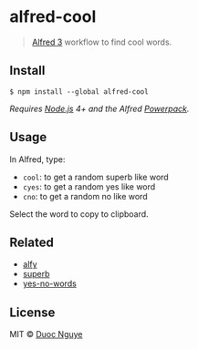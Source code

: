 # alfred-cool

> [Alfred 3](https://www.alfredapp.com) workflow to find cool words.

## Install

```
$ npm install --global alfred-cool
```

*Requires [Node.js](https://nodejs.org) 4+ and the Alfred [Powerpack](https://www.alfredapp.com/powerpack/).*

## Usage

In Alfred, type:

* `cool`: to get a random superb like word
* `cyes`: to get a random yes like word
* `cno`: to get a random no like word

Select the word to copy to clipboard.

## Related

* [alfy](https://github.com/sindresorhus/alfy)
* [superb](https://github.com/sindresorhus/superb)
* [yes-no-words](https://github.com/sindresorhus/yes-no-words)

## License

MIT © [Duoc Nguye](https://12bit.vn)
